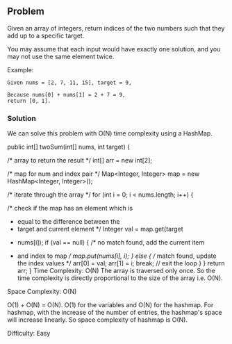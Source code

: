 ## Problem

Given an array of integers, return indices of the two numbers such that they add up to a specific target.

You may assume that each input would have exactly one solution, and you may not use the same element twice.

Example:

```
Given nums = [2, 7, 11, 15], target = 9,

Because nums[0] + nums[1] = 2 + 7 = 9,
return [0, 1].
```

### Solution

We can solve this problem with O(N) time complexity using a HashMap. 

public int[] twoSum(int[] nums,
int target) {

/* array to return the result */
int[] arr = new int[2];

/* map for num and index pair */
Map<Integer, Integer> map = 
new HashMap<Integer, Integer>();

/* iterate through the array */
for (int i = 0; i < nums.length; i++) {

/* check if the map has an element which is
* equal to the difference between the
* target and current element */
Integer val = map.get(target
- nums[i]);
if (val == null) {
/* no match found, add the current item
* and index to map */
map.put(nums[i], i);
} else {
/* match found, update the index values */
arr[0] = val;
arr[1] = i;
break; // exit the loop
}
}
return arr;
}
Time Complexity: O(N)
The array is traversed only once. So the time complexity is directly proportional to the size of the array i.e. O(N).

Space Complexity: O(N)

O(1) + O(N) = O(N). O(1) for the variables and O(N) for the hashmap. For hashmap, with the increase of the number of entries, the hashmap's space will increase linearly. So space complexity of hashmap is O(N).

Difficulty: Easy